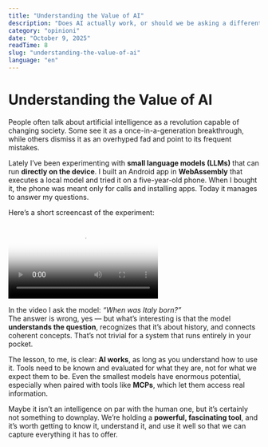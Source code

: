 ```yaml
---
title: "Understanding the Value of AI"
description: "Does AI actually work, or should we be asking a different question?"
category: "opinioni"
date: "October 9, 2025"
readTime: 8
slug: "understanding-the-value-of-ai"
language: "en"
---
```


# Understanding the Value of AI

People often talk about artificial intelligence as a revolution capable of changing society. Some see it as a once-in-a-generation breakthrough, while others dismiss it as an overhyped fad and point to its frequent mistakes.

Lately I’ve been experimenting with **small language models (LLMs)** that can run **directly on the device**. I built an Android app in **WebAssembly** that executes a local model and tried it on a five-year-old phone. When I bought it, the phone was meant only for calls and installing apps. Today it manages to answer my questions.

Here’s a short screencast of the experiment:

<video src="screencast.mp4" poster="screencast-llm-demo.jpg" controls></video>

In the video I ask the model: *“When was Italy born?”*  
The answer is wrong, yes — but what’s interesting is that the model **understands the question**, recognizes that it’s about history, and connects coherent concepts. That’s not trivial for a system that runs entirely in your pocket.

The lesson, to me, is clear: **AI works**, as long as you understand how to use it. Tools need to be known and evaluated for what they are, not for what we expect them to be. Even the smallest models have enormous potential, especially when paired with tools like **MCPs**, which let them access real information.

Maybe it isn’t an intelligence on par with the human one, but it’s certainly not something to downplay. We’re holding a **powerful, fascinating tool**, and it’s worth getting to know it, understand it, and use it well so that we can capture everything it has to offer.
